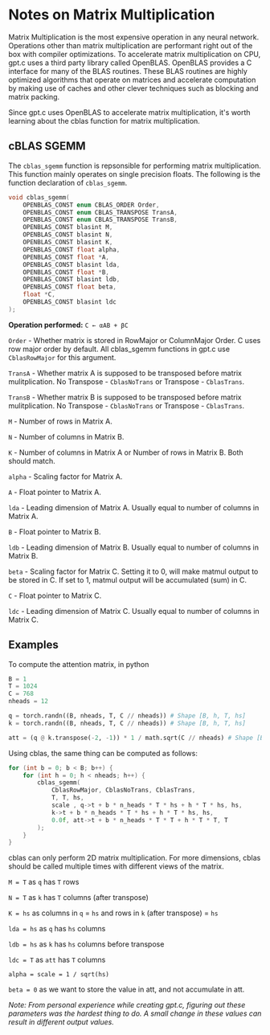 # Notes on Matrix Multiplication

Matrix Multiplication is the most expensive operation in any neural network. Operations other than matrix multiplication are performant right out of the box with compiler optimizations. To accelerate matrix multiplication on CPU, gpt.c uses a third party library called OpenBLAS. OpenBLAS provides a C interface for many of the BLAS routines. These BLAS routines are highly optimized algorithms that operate on matrices and accelerate computation by making use of caches and other clever techniques such as blocking and matrix packing.

Since gpt.c uses OpenBLAS to accelerate matrix multiplication, it's worth learning about the cblas function for matrix multiplication.

## cBLAS SGEMM

The `cblas_sgemm` function is repsonsible for performing matrix multiplication. This function mainly operates on single precision floats. The following is the function declaration of `cblas_sgemm`.

```C
void cblas_sgemm(
    OPENBLAS_CONST enum CBLAS_ORDER Order, 
    OPENBLAS_CONST enum CBLAS_TRANSPOSE TransA, 
    OPENBLAS_CONST enum CBLAS_TRANSPOSE TransB, 
    OPENBLAS_CONST blasint M, 
    OPENBLAS_CONST blasint N, 
    OPENBLAS_CONST blasint K, 
    OPENBLAS_CONST float alpha, 
    OPENBLAS_CONST float *A, 
    OPENBLAS_CONST blasint lda, 
    OPENBLAS_CONST float *B, 
    OPENBLAS_CONST blasint ldb, 
    OPENBLAS_CONST float beta, 
    float *C, 
    OPENBLAS_CONST blasint ldc
);
```

**Operation performed:** `C ← αAB + βC`

`Order` - Whether matrix is stored in RowMajor or ColumnMajor Order. C uses row major order by default. All cblas_sgemm functions in gpt.c use `CblasRowMajor` for this argument.

`TransA` - Whether matrix A is supposed to be transposed before matrix mulitplication. No Transpose - `CblasNoTrans` or Transpose - `CblasTrans`.

`TransB` - Whether matrix B is supposed to be transposed before matrix mulitplication. No Transpose - `CblasNoTrans` or Transpose - `CblasTrans`.

`M` - Number of rows in Matrix A.

`N` - Number of columns in Matrix B.

`K` - Number of columns in Matrix A or Number of rows in Matrix B. Both should match.

`alpha` - Scaling factor for Matrix A.

`A` - Float pointer to Matrix A.

`lda` - Leading dimension of Matrix A. Usually equal to number of columns in Matrix A.

`B` - Float pointer to Matrix B.

`ldb` - Leading dimension of Matrix B. Usually equal to number of columns in Matrix B.

`beta` - Scaling factor for Matrix C. Setting it to 0, will make matmul output to be stored in C. If set to 1, matmul output will be accumulated (sum) in C.

`C` - Float pointer to Matrix C.

`ldc` - Leading dimension of Matrix C. Usually equal to number of columns in Matrix C.

## Examples

To compute the attention matrix, in python

```py
B = 1
T = 1024
C = 768
nheads = 12

q = torch.randn((B, nheads, T, C // nheads)) # Shape [B, h, T, hs]
k = torch.randn((B, nheads, T, C // nheads)) # Shape [B, h, T, hs]

att = (q @ k.transpose(-2, -1)) * 1 / math.sqrt(C // nheads) # Shape [B, h, T, T] = ([B, h, T, hs] @ [B, h, hs, T]) / sqrt(hs)
```

Using cblas, the same thing can be computed as follows:

```C
for (int b = 0; b < B; b++) {
    for (int h = 0; h < nheads; h++) {
        cblas_sgemm(
            CblasRowMajor, CblasNoTrans, CblasTrans,
            T, T, hs,
            scale , q->t + b * n_heads * T * hs + h * T * hs, hs,
            k->t + b * n_heads * T * hs + h * T * hs, hs,
            0.0f, att->t + b * n_heads * T * T + h * T * T, T
        );
    }
}
```

cblas can only perform 2D matrix multiplication. For more dimensions, cblas should be called multiple times with different views of the matrix.

`M = T` as `q` has `T` rows

`N = T` as `k` has `T` columns (after transpose)

`K = hs` as columns in `q` = `hs` and rows in `k` (after transpose) = `hs`

`lda = hs` as `q` has `hs` columns

`ldb = hs` as `k` has `hs` columns before transpose

`ldc = T` as `att` has `T` columns

`alpha = scale = 1 / sqrt(hs)`

`beta = 0` as we want to store the value in att, and not accumulate in att.

*Note: From personal experience while creating gpt.c, figuring out these parameters was the hardest thing to do. A small change in these values can result in different output values.*